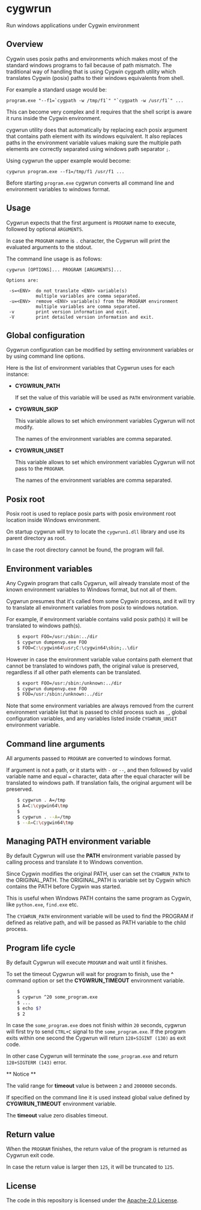 # cygwrun

Run windows applications under Cygwin environment

## Overview

Cygwin uses posix paths and environments which makes most of
the standard windows programs to fail because of path mismatch.
The traditional way of handling that is using Cygwin cygpath
utility which translates Cygwin (posix) paths to their windows
equivalents from shell.

For example a standard usage would be:
```
program.exe "--f1=`cygpath -w /tmp/f1`" "`cygpath -w /usr/f1`" ...
```
This can become very complex and it requires that the shell
script is aware it runs inside the Cygwin environment.

cygwrun utility does that automatically by replacing each posix
argument that contains path element with its windows equivalent.
It also replaces paths in the environment variable values making
sure the multiple path elements are correctly separated using
windows path separator `;`.

Using cygwrun the upper example would become:
```
cygwrun program.exe --f1=/tmp/f1 /usr/f1 ...
```

Before starting `program.exe` cygwrun converts all command line
and environment variables to windows format.


## Usage

Cygwrun expects that the first argument is
`PROGRAM` name to execute, followed by optional `ARGUMENTS`.

In case the `PROGRAM` name is `.` character, the
Cygwrun will print the evaluated arguments to the
stdout.

The command line usage is as follows:

```
cygwrun [OPTIONS]... PROGRAM [ARGUMENTS]...

Options are:

 -s=<ENV>  do not translate <ENV> variable(s)
		   multiple variables are comma separated.
 -u=<ENV>  remove <ENV> variable(s) from the PROGRAM environment
		   multiple variables are comma separated.
 -v        print version information and exit.
 -V        print detailed version information and exit.

```


## Global configuration

Gygwrun configuration can be modified by setting
environment variables or by using command line options.

Here is the list of environment variables that
Cygwrun uses for each instance:

* **CYGWRUN_PATH**

  If set the value of this variable will be used
  as `PATH` environment variable.

* **CYGWRUN_SKIP**

  This variable allows to set which environment variables
  Cygwrun will not modify.

  The names of the environment variables are comma separated.


* **CYGWRUN_UNSET**

  This variable allows to set which environment variables
  Cygwrun will not pass to the `PROGRAM`.

  The names of the environment variables are comma separated.


## Posix root

Posix root is used to replace posix parts with posix environment root
location inside Windows environment.

On startup cygwrun will try to locate the `cygwrun1.dll`
library and use its parent directory as root.

In case the root directory cannot be found, the program will fail.


## Environment variables

Any Cygwin program that calls Cygwrun, will already translate
most of the known environment variables to Windows format,
but not all of them.

Cygwrun presumes that it's called from some Cygwin process,
and it will try to translate all environment variables from
posix to windows notation.

For example, if environment variable contains valid posix path(s)
it will be translated to windows path(s).

```sh
    $ export FOO=/usr:/sbin:../dir
    $ cygwrun dumpenvp.exe FOO
    $ FOO=C:\cygwin64\usr;C:\cygwin64\sbin;..\dir
```

However in case the environment variable value contains path element that
cannot be translated to windows path, the original value is preserved,
regardless if all other path elements can be translated.

```sh
    $ export FOO=/usr:/sbin:/unknown:../dir
    $ cygwrun dumpenvp.exe FOO
    $ FOO=/usr:/sbin:/unknown:../dir
```

Note that some environment variables are always removed from the
current environment variable list that is passed to child process
such as `_`, global configuration variables, and any variables
listed inside `CYGWRUN_UNSET` environment variable.



## Command line arguments

All arguments passed to `PROGRAM` are converted to windows format.

If argument is not a path, or it starts with `-` or `--`, and
then followed by valid variable name and equal `=` character,
data after the equal character will be translated to windows path.
If translation fails, the original argument will be preserved.


```sh
    $ cygwrun . A=/tmp
    $ A=C:\cygwin64\tmp
    $
    $ cygwrun . --A=/tmp
    $ --A=C:\cygwin64\tmp
```

## Managing PATH environment variable

By default Cygwrun will use the **PATH** environment
variable passed by calling process and translate it
to Windows convention.

Since Cygwin modifies the original PATH, user
can set the `CYGWRUN_PATH` to the ORIGINAL_PATH.
The ORIGINAL_PATH is variable set by Cygwin which
contains the PATH before Cygwin was started.

This is useful when Windows PATH contains the same
program as Cygwin, like `python.exe`, `find.exe` etc.

The `CYGWRUN_PATH` environment variable will be used to
find the PROGRAM if defined as relative path,
and will be passed as PATH variable to the child process.


## Program life cycle

By default Cygwrun will execute `PROGRAM` and wait
until it finishes.

To set the timeout Cygwrun will wait for program to finish,
use the **^<timeout>** command option or set the
**CYGWRUN_TIMEOUT** environment variable.


```sh
    $
    $ cygwrun ^20 some_program.exe
    $ ...
    $ echo $?
    $ 2
```

In case the `some_program.exe` does not finish within
`20` seconds, cygwrun will first try to send `CTRL+C`
signal to the `some_program.exe`. If the  program
exits within one second the Cygwrun will
return `128+SIGINT (130)` as exit code.

In other case Cygwrun will terminate the `some_program.exe`
and return `128+SIGTERM (143)` error.


** Notice **

The valid range for **timeout** value is between `2`
and `2000000` seconds.

If specified on the command line it is used instead
global value defined by **CYGWRUN_TIMEOUT** environment
variable.

The **timeout** value zero disables timeout.


## Return value

When the `PROGRAM` finishes, the return value of the
program is returned as Cygwrun exit code.

In case the return value is larger then `125`,
it will be truncated to `125`.


## License

The code in this repository is licensed under the [Apache-2.0 License](LICENSE.txt).
